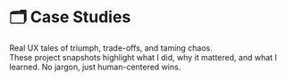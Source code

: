 # 🗂️ Case Studies

Real UX tales of triumph, trade-offs, and taming chaos.  
These project snapshots highlight what I did, why it mattered, and what I learned. No jargon, just human-centered wins.
